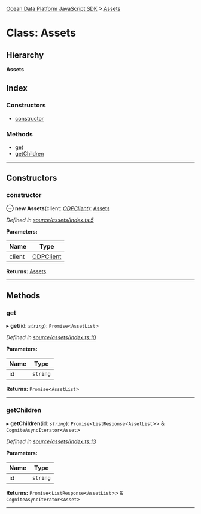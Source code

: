 [Ocean Data Platform JavaScript SDK](../README.md) > [Assets](../classes/assets.md)

# Class: Assets

## Hierarchy

**Assets**

## Index

### Constructors

* [constructor](assets.md#constructor)

### Methods

* [get](assets.md#get)
* [getChildren](assets.md#getchildren)

---

## Constructors

<a id="constructor"></a>

###  constructor

⊕ **new Assets**(client: *[ODPClient](odpclient.md)*): [Assets](assets.md)

*Defined in [source/assets/index.ts:5](https://github.com/C4IROcean/ODP-sdk-js/blob/4709765/source/assets/index.ts#L5)*

**Parameters:**

| Name | Type |
| ------ | ------ |
| client | [ODPClient](odpclient.md) |

**Returns:** [Assets](assets.md)

___

## Methods

<a id="get"></a>

###  get

▸ **get**(id: *`string`*): `Promise`<`AssetList`>

*Defined in [source/assets/index.ts:10](https://github.com/C4IROcean/ODP-sdk-js/blob/4709765/source/assets/index.ts#L10)*

**Parameters:**

| Name | Type |
| ------ | ------ |
| id | `string` |

**Returns:** `Promise`<`AssetList`>

___
<a id="getchildren"></a>

###  getChildren

▸ **getChildren**(id: *`string`*): `Promise`<`ListResponse`<`AssetList`>> & `CogniteAsyncIterator`<`Asset`>

*Defined in [source/assets/index.ts:13](https://github.com/C4IROcean/ODP-sdk-js/blob/4709765/source/assets/index.ts#L13)*

**Parameters:**

| Name | Type |
| ------ | ------ |
| id | `string` |

**Returns:** `Promise`<`ListResponse`<`AssetList`>> & `CogniteAsyncIterator`<`Asset`>

___

